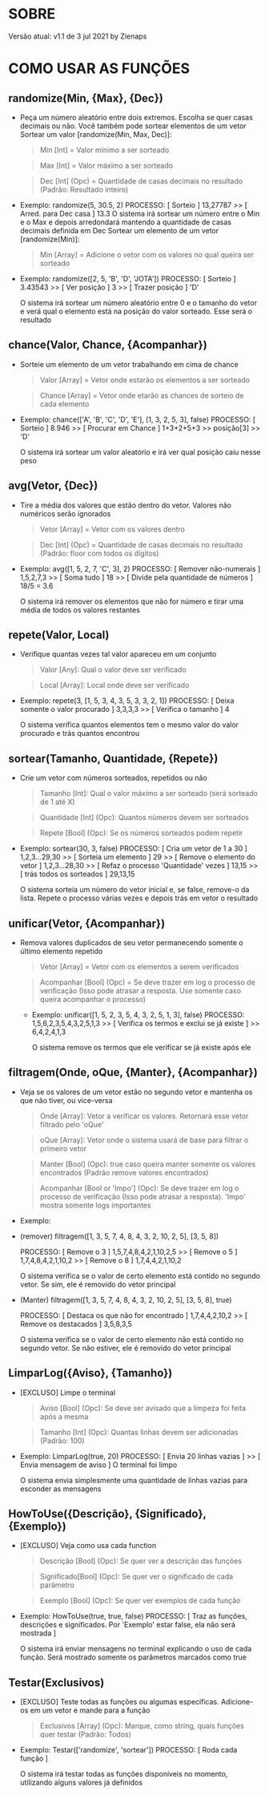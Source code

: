 # SOBRE
Versão atual: v1.1 de 3 jul 2021 by Zienaps

# COMO USAR AS FUNÇÕES
## randomize(Min, {Max}, {Dec})
- Peça um número aleatório entre dois extremos. Escolha se quer casas decimais ou não. Você também pode sortear elementos de um vetor
  Sortear um valor [randomize(Min, Max, Dec)]:
   > Min        [Int] = Valor mínimo a ser sorteado
   
   > Max        [Int] = Valor máximo a ser sorteado
   
   > Dec        [Int] (Opc) = Quantidade de casas decimais no resultado (Padrão: Resultado inteiro)
  
 - Exemplo:
   randomize(5, 30.5, 2)
    PROCESSO: [ Sorteio ] 13,27787 >> [ Arred. para Dec casa ] 13.3
    O sistema irá sortear um número entre o Min e o Max e depois arredondará mantendo a quantidade de casas decimais definida em Dec
  Sortear um elemento de um vetor [randomize(Min)]:
   > Min        [Array] = Adicione o vetor com os valores no qual queira ser sorteado
  
 - Exemplo:
   randomize([2, 5, 'B', 'D', 'JOTA'])
    PROCESSO: [ Sorteio ] 3.43543 >> [ Ver posição ] 3 >> [ Trazer posição ] 'D'
    
    O sistema irá sortear um número aleatório entre 0 e o tamanho do vetor e verá qual o elemento está na posição do valor sorteado. Esse será o resultado

## chance(Valor, Chance, {Acompanhar})
- Sorteie um elemento de um vetor trabalhando em cima de chance
   > Valor      [Array] = Vetor onde estarão os elementos a ser sorteado
   
   > Chance     [Array] = Vetor onde etarão as chances de sorteio de cada elemento
  
 - Exemplo:
   chance(['A', 'B', 'C', 'D', 'E'], [1, 3, 2, 5, 3], false)
    PROCESSO: [ Sorteio ] 8.946 >> [ Procurar em Chance ] 1+3+2+5+3 >> posição[3] >> 'D'
    
    O sistema irá sortear um valor aleatório e irá ver qual posição caiu nesse peso

## avg(Vetor, {Dec})
- Tire a média dos valores que estão dentro do vetor. Valores não numéricos serão ignorados
   > Vetor      [Array] = Vetor com os valores dentro
   
   > Dec        [Int] (Opc) = Quantidade de casas decimais no resultado (Padrão: floor com todos os dígitos)
  
 - Exemplo:
   avg([1, 5, 2, 7, 'C', 3], 2)
    PROCESSO: [ Remover não-numerais ] 1,5,2,7,3 >> [ Soma tudo ] 18 >> [ Divide pela quantidade de números ] 18/5 = 3.6
    
    O sistema irá remover os elementos que não for número e tirar uma média de todos os valores restantes

## repete(Valor, Local)
- Verifique quantas vezes tal valor apareceu em um conjunto
   > Valor      [Any]: Qual o valor deve ser verificado
   
   > Local      [Array]: Local onde deve ser verificado
  
 - Exemplo:
   repete(3, [1, 5, 3, 4, 3, 5, 3, 3, 2, 1])
    PROCESSO: [ Deixa somente o valor procurado ] 3,3,3,3 >> [ Verifica o tamanho ] 4
    
    O sistema verifica quantos elementos tem o mesmo valor do valor procurado e trás quantos encontrou

## sortear(Tamanho, Quantidade, {Repete})
- Crie um vetor com números sorteados, repetidos ou não
   > Tamanho    [Int]: Qual o valor máximo a ser sorteado (será sorteado de 1 até X)
   
   > Quantidade [Int] (Opc): Quantos números devem ser sorteados
   
   > Repete     [Bool] (Opc): Se os números sorteados podem repetir
  
 - Exemplo:
   sortear(30, 3, false)
   PROCESSO: [ Cria um vetor de 1 a 30 ] 1,2,3...29,30 >> [ Sorteia um elemento ] 29 >> [ Remove o elemento do vetor ] 1,2,3...28,30 >> [ Refaz o processo 'Quantidade' vezes ] 13,15 >> [ trás todos os sorteados ] 29,13,15
   
   O sistema sorteia um número do vetor inicial e, se false, remove-o da lista. Repete o processo várias vezes e depois trás em vetor o resultado

## unificar(Vetor, {Acompanhar})
- Remova valores duplicados de seu vetor permanecendo somente o último elemento repetido
   > Vetor      [Array] = Vetor com os elementos a serem verificados
   
   > Acompanhar [Bool] (Opc) = Se deve trazer em log o processo de verificação (Isso pode atrasar a resposta. Use somente caso queira acompanhar o processo)
  
  - Exemplo:
   unificar([1, 5, 2, 3, 5, 4, 3, 2, 5, 1, 3], false)
    PROCESSO: 1,5,6,2,3,5,4,3,2,5,1,3 >> [ Verifica os termos e exclui se já existe ] >> 6,4,2,4,1,3
    
    O sistema remove os termos que ele verificar se já existe após ele

## filtragem(Onde, oQue, {Manter}, {Acompanhar})
- Veja se os valores de um vetor estão no segundo vetor e mantenha os que não tiver, ou vice-versa
   > Onde       [Array]: Vetor a verificar os valores. Retornará esse vetor filtrado pelo 'oQue'
   
   > oQue       [Array]: Vetor onde o sistema usará de base para filtrar o primeiro vetor
   
   > Manter     [Bool] (Opc): true caso queira manter somente os valores encontrados (Padrão remove valores encontrados)
   
   > Acompanhar [Bool or \'Impo\'] (Opc): Se deve trazer em log o processo de verificação (Isso pode atrasar a resposta). 'Impo' mostra somente logs importantes
  
 - Exemplo:
  - (remover) filtragem([1, 3, 5, 7, 4, 8, 4, 3, 2, 10, 2, 5], [3, 5, 8])
     
     PROCESSO: [ Remove o 3 ] 1,5,7,4,8,4,2,1,10,2,5 >> [ Remove o 5 ] 1,7,4,8,4,2,1,10,2 >> [ Remove o 8 ] 1,7,4,4,2,1,10,2
     
     O sistema verifica se o valor de certo elemento está contido no segundo vetor. Se sim, ele é removido do vetor principal

 - (Manter) filtragem([1, 3, 5, 7, 4, 8, 4, 3, 2, 10, 2, 5], [3, 5, 8], true)
     
     PROCESSO: [ Destaca os que não for encontrado ] 1,7,4,4,2,10,2 >> [ Remove os destacados ] 3,5,8,3,5
     
     O sistema verifica se o valor de certo elemento não está contido no segundo vetor. Se não estiver, ele é removido do vetor principal

## LimparLog({Aviso}, {Tamanho})
- [EXCLUSO] Limpe o terminal
   > Aviso      [Bool] (Opc): Se deve ser avisado que a limpeza foi feita após a mesma
   
   > Tamanho    [Int] (Opc): Quantas linhas devem ser adicionadas (Padrão: 100)
  
 - Exemplo:
   LimparLog(true, 20)
   PROCESSO: [ Envia 20 linhas vazias ] >> [ Envia mensagem de aviso ] O terminal foi limpo
   
   O sistema envia simplesmente uma quantidade de linhas vazias para esconder as mensagens

## HowToUse({Descrição}, {Significado}, {Exemplo})
- [EXCLUSO] Veja como usa cada function
   > Descrição  [Bool] (Opc): Se quer ver a descrição das funções
   
   > Significado[Bool] (Opc): Se quer ver o significado de cada parâmetro
   
   > Exemplo    [Bool] (Opc): Se quer ver exemplos de cada função
  
 - Exemplo:
   HowToUse(true, true, false)
   PROCESSO: [ Traz as funções, descrições e significados. Por 'Exemplo' estar false, ela não será mostrada ]
   
   O sistema irá enviar mensagens no terminal explicando o uso de cada função. Será mostrado somente os parâmetros marcados como true

## Testar(Exclusivos)
- [EXCLUSO] Teste todas as funções ou algumas específicas. Adicione-os em um vetor e mande para a função
   > Exclusivos  [Array] (Opc): Marque, como string, quais funções quer testar (Padrão: Todos)
  
 - Exemplo:
   Testar(['randomize', 'sortear'])
   PROCESSO: [ Roda cada função ]
   
   O sistema irá testar todas as funções disponíveis no momento, utilizando alguns valores já definidos
